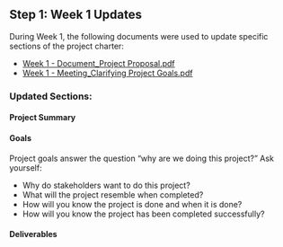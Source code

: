 ## Step 1: Week 1 Updates

During Week 1, the following documents were used to update specific sections of the project charter:

- [Week 1 - Document_Project Proposal.pdf](link-to-pdf)
- [Week 1 - Meeting_Clarifying Project Goals.pdf](link-to-pdf)

### Updated Sections:

#### Project Summary

#### Goals

Project goals answer the question “why are we doing this project?” Ask yourself:

- Why do stakeholders want to do this project?
- What will the project resemble when completed?
- How will you know the project is done and when it is done?
- How will you know the project has been completed successfully?

#### Deliverables